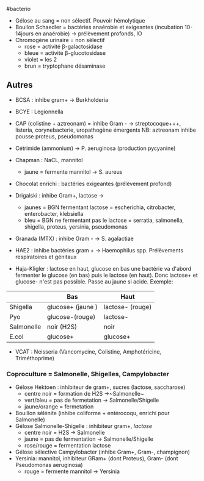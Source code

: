 #bacterio 
-   Gélose au sang = non sélectif. Pouvoir hémolytique
-   Bouilon Schaedler = bactéries anaérobie et exigeantes (incubation
    10-14jours en anaérobie) → prélèvement profonds, IO
-   Chromogène urinaire = non sélectif
    -   rose = activité β-galactosidase
    -   bleue = activité β-glucotosidase
    -   violet = les 2
    -   brun = tryptophane désaminase

## Autres

-   BCSA : inhibe gram+ → Burkholderia

-   BCYE : Legionnella

-   CAP (colistine + aztreonam) = inhibe Gram - → streptocoque+++,
    listeria, corynebacterie, uropathogène émergents NB: aztreonam
    inhibe pousse proteus, pseudomonas

-   Cétrimide (ammonium) → P. aeruginosa (production pycyanine)

-   Chapman : NaCL, mannitol

    -   jaune = fermente mannitol → S. aureus

-   Chocolat enrichi : bactéries exigeantes (prélèvement profond)

-   Drigalski : inhibe Gram+, lactose →

    -   jaunes = BGN fermentant lactose = escherichia, citrobacter,
        enterobacter, klebsiella
    -   bleu = BGN ne fermentant pas le lactose = serratia, salmonella,
        shigella, proteus, yersinia, pseudomonas

-   Granada (MTX) : inhibe Gram - → S. agalactiae

-   HAE2 : inhibe bactéries gram + → Haemophilus spp. Prélèvements
    respiratoires et génitaux

-   Haja-Kligler : lactose en haut, glucose en bas une bactérie va
    d'abord fermenter le glucose (en bas) puis le lactose (en haut).
    Donc lactose+ et glucose- n'est pas possible. Passe au jaune si
    acide. Exemple:

|            |Bas                |Haut
|------------|-------------------|------------------
|Shigella    |glucose+ (jaune )  |lactose- (rouge)
|Pyo         |glucose-(rouge)    |lactose-
|Salmonelle  |noir (H2S)         |noir
|E.col       |glucose+           |glucose+

-   VCAT : Neisseria (Vancomycine, Colistine, Amphotéricine,
    Triméthoprime)

### Coproculture = Salmonelle, Shigelles, Campylobacter

-   Gélose Hektoen : inhibiteur de gram+, sucres (lactose, saccharose)
    -   centre noir = formation de H2S →~Salmonelle~
    -   vert/bleu = pas de fermetation → Salmonelle/Shigelle
    -   jaune/orange = fermetation
-   Bouillon sélénite (inhibe coliforme + entérocoqu, enrichi pour
    Salmonelle)
-   Gélose Salmonelle-Shigelle : inhibiteur gram+, _lactose_
    -   centre noir = H2S → Salmonelle
    -   jaune = pas de fermentation → Salmonelle/Shigelle
    -   rose/rouge = fermentation lactose
-   Gélose sélective Campylobacter (inhibe Gram+, Gram-, champignon)
-   Yersinia: mannitol, inhibiteur GRam+ (dont Proteus), Gram- (dont
    Pseudomonas aeruginosa)
    -   rouge = fermente mannitol → Yersinia
